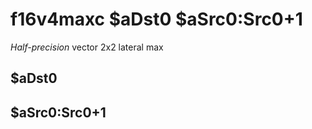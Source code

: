 # f16v4maxc $aDst0 $aSrc0:Src0+1

*Half-precision* vector 2x2 lateral max


## $aDst0

## $aSrc0:Src0+1


